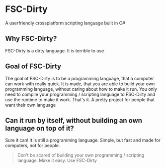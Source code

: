 # FSC-Dirty
A userfriendly crossplatform scripting language built in C#

## Why FSC-Dirty?
FSC-Dirty is a dirty language. It is terrible to use

## Goal of FSC-Dirty
The goal of FSC-Dirty is to be a programming language, that a computer can work with really quick. It is made, that you are able to build your own programming language, without caring about how to make it run.
You only need to compile your programming / scripting language to FSC-Dirty and use the runtime to make it work.
That's it. A pretty project for people that want their own language

## Can it run by itself, without building an own language on top of it?
Sure it can! It is still a programming language. Simple, but fast and made for computers, not for people.

> Don't be scared of building your own programming / scripting language. Make it easy. Use FSC-Dirty
